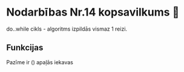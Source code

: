 # Nodarbības Nr.14 kopsavilkums :pushpin:  
do..while cikls - algoritms izpildās vismaz 1 reizi.  
## Funkcijas  
Pazīme ir () apaļās iekavas  
